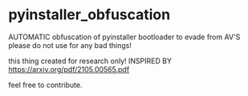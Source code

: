 # pyinstaller_obfuscation
AUTOMATIC obfuscation of pyinstaller bootloader to evade from AV'S
please do not use for any bad things!

this thing created for research only!
INSPIRED BY https://arxiv.org/pdf/2105.00565.pdf

feel free to contribute.
